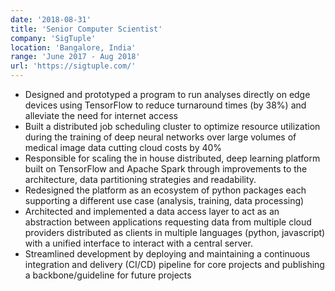 ```yaml
---
date: '2018-08-31'
title: 'Senior Computer Scientist'
company: 'SigTuple'
location: 'Bangalore, India'
range: 'June 2017 - Aug 2018'
url: 'https://sigtuple.com/'
---
```


- Designed and prototyped a program to run analyses directly on edge devices using TensorFlow to reduce turnaround times (by 38%) and alleviate the need for internet access
- Built a distributed job scheduling cluster to optimize resource utilization during the training of deep neural networks over large volumes of medical image data cutting cloud costs by 40%
- Responsible for scaling the in house distributed, deep learning platform built on TensorFlow and Apache Spark through improvements to the architecture, data partitioning strategies and readability.
- Redesigned the platform as an ecosystem of python packages each supporting a different use case (analysis, training, data processing)
- Architected and implemented a data access layer to act as an abstraction between applications requesting data from multiple cloud providers distributed as clients in multiple languages (python, javascript) with a unified interface to interact with a central server.
- Streamlined development by deploying and maintaining a continuous integration and delivery (CI/CD) pipeline for core projects and publishing a backbone/guideline for future projects
